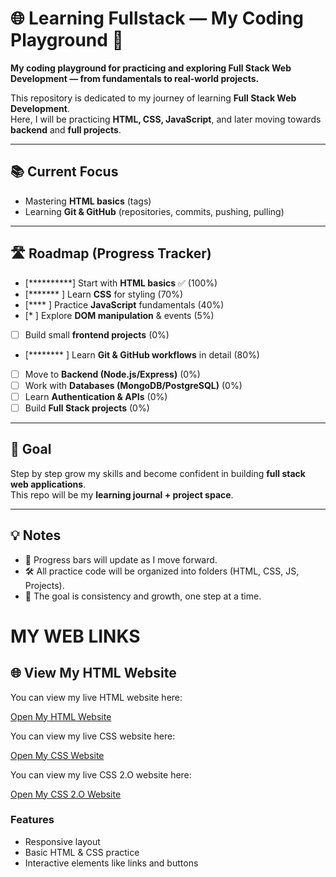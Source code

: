 # 🌐 Learning Fullstack — My Coding Playground 🚀

**My coding playground for practicing and exploring Full Stack Web Development — from fundamentals to real-world projects.**

This repository is dedicated to my journey of learning **Full Stack Web Development**.  
Here, I will be practicing **HTML, CSS, JavaScript**, and later moving towards **backend** and **full projects**.  

---

## 📚 Current Focus
- Mastering **HTML basics** (tags)  
- Learning **Git & GitHub** (repositories, commits, pushing, pulling)  

---

## 🛣️ Roadmap (Progress Tracker)

- [**********] Start with **HTML basics** ✅ (100%)  
- [*******   ] Learn **CSS** for styling (70%)  
- [****      ] Practice **JavaScript** fundamentals (40%)  
- [*         ] Explore **DOM manipulation** & events (5%)  
- [          ] Build small **frontend projects** (0%)  
- [********  ] Learn **Git & GitHub workflows** in detail (80%)  
- [          ] Move to **Backend (Node.js/Express)** (0%)  
- [          ] Work with **Databases (MongoDB/PostgreSQL)** (0%)  
- [          ] Learn **Authentication & APIs** (0%)  
- [          ] Build **Full Stack projects** (0%)  

---

## 🌱 Goal
Step by step grow my skills and become confident in building **full stack web applications**.  
This repo will be my **learning journal + project space**.  

---

## 💡 Notes
- 📌 Progress bars will update as I move forward.  
- 🛠️ All practice code will be organized into folders (HTML, CSS, JS, Projects).  
- 🚀 The goal is consistency and growth, one step at a time.  


# MY WEB LINKS

## 🌐 View My HTML Website

You can view my live HTML website here:

[Open My HTML Website](https://rayyan-devspace.github.io/learning-fullstack/Html-Practice/index.html)

You can view my live CSS website here:

[Open My CSS Website](https://rayyan-devspace.github.io/learning-fullstack/CSS-Practice/index.html)

You can view my live CSS 2.O website here:

[Open My CSS 2.O Website](https://rayyan-devspace.github.io/learning-fullstack/WEB%20DESIGN/index.html)

### Features
- Responsive layout
- Basic HTML & CSS practice
- Interactive elements like links and buttons

